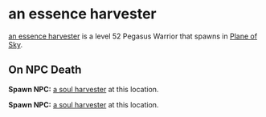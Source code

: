 # an essence harvester



[an essence harvester](/npc/71018) is a level 52 Pegasus Warrior that spawns in [Plane of Sky](/zone/71).



## On NPC Death

**Spawn NPC:**  [a soul harvester](/npc/71110) at this location.

**Spawn NPC:**  [a soul harvester](/npc/71110) at this location.




